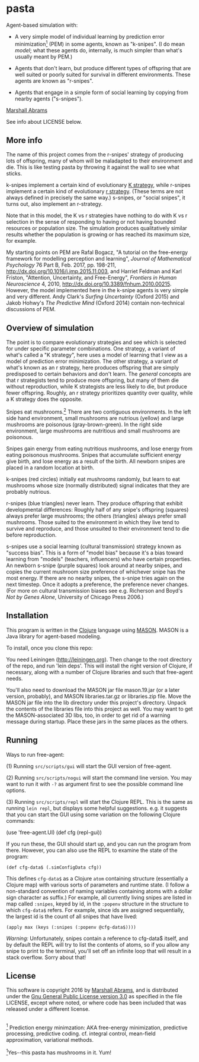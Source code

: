 # pasta

Agent-based simulation with:

* A very simple model of individual learning by prediction error
minimization<a href="#WhatsPEMnote" id="WhatsPEMref"><sup>1</sup></a>
(PEM) in some agents, known as "k-snipes".  (I do mean *model*; what
these agents do, internally, is much simpler than what's usually meant
by PEM.)

* Agents that don't learn, but produce different types of offspring
that are well suited or poorly suited for survival in different
environments.  These agents are known as "r-snipes".

* Agents that engage in a simple form of social learning by copying
  from nearby agents ("s-snipes").

<a href="http://members.logical.net/~marshall">Marshall Abrams</a>

See info about LICENSE below.

## More info

The name of this project comes from the r-snipes' strategy of
producing lots of offspring, many of whom will be maladapted to their
environment and die.  This is like testing pasta by throwing it against
the wall to see what sticks.

k-snipes implement a certain kind of evolutionary  <a
href="http://www.oxfordreference.com/view/10.1093/acref/9780199766444.001.0001/acref-9780199766444-e-3642?rskey=KrGgBD&result=1">K
strategy</a>, while r-snipes implement a certain kind of evolutionary <a
href="http://www.oxfordreference.com/view/10.1093/acref/9780199766444.001.0001/acref-9780199766444-e-6006?rskey=XfTY4o&result=1">r
strategy</a>.  (These terms are not always defined in precisely the same
way.)  s-snipes, or "social snipes", it turns out, also implement an r-strategy.

Note that in this model, the K vs r strategies have nothing to do with
K vs r selection in the sense of responding to having or not having
bounded resources or population size.  The simulation produces
qualitatively similar results whether the population is growing or has
reached its maximum size, for example.

My starting points on PEM are Rafal Bogacz, "A tutorial on the
free-energy framework for modelling perception and learning", *Journal
of Mathematical Psychology* 76 Part B, Feb. 2017, pp. 198-211,
http://dx.doi.org/10.1016/j.jmp.2015.11.003, and Harriet Feldman and
Karl Friston, "Attention, Uncertainty, and Free-Energy", *Frontiers in
Human Neuroscience* 4, 2010,
http://dx.doi.org/10.3389/fnhum.2010.00215.  However, the model
implemented here in the k-snipe agents is very simple and very
different.  Andy Clark's <em>Surfing Uncertainty</em> (Oxford 2015)
and Jakob Hohwy's <em>The Predictive Mind</em> (Oxford 2014) contain
non-technical discussions of PEM.

## Overview of simulation

The point is to compare evolutionary strategies and see which is
selected for under specific parameter combinations.  One strategy, a
variant of what's called a "K strategy", here uses a model of learning
that I view as a model of prediction error minimization.  The other
strategy, a variant of what's known as an r strategy, here produces
offspring that are simply predisposed to certain behaviors and don't
learn.  The *general* concepts are that r strategists tend to produce
more offspring, but many of them die without reproduction, while K
strategists are less likely to die, but produce fewer offspring.
Roughly, an r strategy prioritizes quantity over quality, while a K
strategy does the opposite.

Snipes eat mushrooms.<a id="joke1ref" href="#joke1"><sup>2</sup></a> 
There are two contiguous environments.  In the left side hand
environment, small mushrooms are nutrious (yellow) and large mushrooms
are poisonous (gray-brown-green).  In the right side environment,
large mushrooms are nutritious and small mushrooms are poisonous.

Snipes gain energy from eating nutritious mushrooms, and lose energy
from eating poisonous mushrooms.  Snipes that accumulate sufficient
energy give birth, and lose energy as a result of the birth.  All
newborn snipes are placed in a random location at birth.

k-snipes (red circles) initially eat mushrooms randomly, but learn to
eat mushrooms whose size (normally distributed) signal indicates that
they are probably nutrious.

r-snipes (blue triangles) never learn.  They produce
offspring that exhibit developmental differences: Roughly half of any
snipe's offspring (squares) always prefer large mushrooms; the others
(triangles) always prefer small mushrooms.  Those suited to the
environment in which they live tend to survive and reproduce, and those
unsuited to their environment tend to die before reproduction.

s-snipes use a social learning (cultural transmission) strategy known
as "success bias".  This is a form of "model bias" because it's a bias
toward learning from "models" (teachers, influencers) who have certain
properties. An newborn s-snipe (purple squares) look around at nearby
snipes, and copies the current mushroom size preference of whichever
snipe has the most energy.  If there are no nearby snipes, the s-snipe
tries again on the next timestep.  Once it adopts a preference, the
preference never changes.  (For more on cultural transmission biases
see e.g. Richerson and Boyd's <em>Not by Genes Alone</em>, University
of Chicago Press 2006.)

## Installation

This program is written in the [Clojure](https://clojure.org) language
using [MASON](http://cs.gmu.edu/~eclab/projects/mason).  MASON is a
Java library for agent-based modeling.

To install, once you clone this repo:

You need Leiningen (http://leiningen.org).  Then change to the root
directory of the repo, and run 'lein deps'.  This will install the right
version of Clojure, if necessary, along with a number of Clojure
libraries and such that free-agent needs.

You'll also need to download the MASON jar file mason.19.jar (or a later
version, probably), and MASON libraries.tar.gz or libraries.zip file.
Move the MASON jar file into the lib directory under this project's
directory. Unpack the contents of the libraries file into this project
as well.   You may want to get the MASON-associated 3D libs, too, in
order to get rid of a warning message during startup.  Place these
jars in the same places as the others.

## Running

Ways to run free-agent:

(1) Running `src/scripts/gui` will start the GUI version of free-agent.

(2) Running `src/scripts/nogui` will start the command line version.  You
may want to run it with `-?` as argument first to see the possible command
line options.

(3) Running `src/scripts/repl` will start the Clojure REPL.  This is the
same as running `lein repl`, but displays some helpful suggestions.
e.g. it suggests that you can start the GUI using 
some variation on the following Clojure commands:

   (use 'free-agent.UI) (def cfg (repl-gui))

If you run these, the GUI should start up, and you can run the program
from there. However, you can also use the REPL to examine the state of
the program:

    (def cfg-data$ (.simConfigData cfg))

This defines `cfg-data$` as a Clojure `atom` containing structure
(essentially a Clojure map) with various sorts of parameters and
runtime state.  (I follow a non-standard convention of naming
variables containing atoms with a dollar sign character as suffix.)
For example, all currently living snipes are listed in map called
`:snipes`, keyed by id, in the `:popenv` structure in the structure to
which `cfg-data$` refers. For example, since ids are assigned
sequentially, the largest id is the count of all snipes that have
lived:

    (apply max (keys (:snipes (:popenv @cfg-data$))))

*Warning:* Unfortunately, snipes contain a reference to cfg-data$ itself,
and by default the REPL will try to list the contents of atoms, so if
you allow any snipe to print to the terminal, you'll set off an
infinite loop that will result in a stack overflow.  Sorry about that!


## License

This software is copyright 2016 by [Marshall
Abrams](http://members.logical.net/~marshall/), and is distributed
under the [Gnu General Public License version
3.0](http://www.gnu.org/copyleft/gpl.html) as specified in the file
LICENSE, except where noted, or where code has been included that was
released under a different license.

##

<a id="WhatsPEMnote" href="#WhatsPEMref"><sup>1</sup></a> Prediction energy minimzation: AKA free-energy minimization, predictive
processing, predictive coding. cf. integral control, mean-field
approximation, variational methods.

<a id="joke1" href="#joke1ref"><sup>1</sup></a>Yes--this pasta has mushrooms in it.  Yum!
